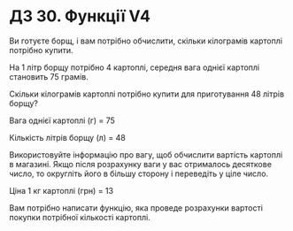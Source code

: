 # ДЗ 30. Функції V4
Ви готуєте борщ, і вам потрібно обчислити, скільки кілограмів картоплі потрібно купити.

На 1 літр борщу потрібно 4 картоплі, середня вага однієї картоплі становить 75 грамів.

Скільки кілограмів картоплі потрібно купити для приготування 48 літрів борщу?

Вага однієї картоплі (г) = 75

Кількість літрів борщу (л) = 48

Використовуйте інформацію про вагу, щоб обчислити вартість картоплі в магазині. Якщо після розрахунку ваги у вас отрималось десяткове число, то округліть його в більшу сторону і переведіть у ціле число.

Ціна 1 кг картоплі (грн) = 13

Вам потрібно написати функцію, яка проведе розрахунки вартості покупки потрібної кількості картоплі.